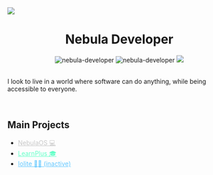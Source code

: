 <img src="Profile.gif">


<h1 align="center">Nebula Developer</h1>

<div align="center">
    <img src="https://komarev.com/ghpvc/?username=nebula-developer&color=green" alt="nebula-developer" />
    <img src="https://img.shields.io/github/repo-size/nebula-developer/nebula-developer?label=Repo%20Size&style=flat-square" alt="nebula-developer" />
    <img src="https://img.shields.io/badge/Top%20Language-C%23-green" />
</div>

<br />

I look to live in a world where software can do anything, while being accessible to everyone.

<br />


## Main Projects

<ul>
<li>
    <a style="color: rgb(200, 200, 200)" href="https://github.com/nebula-developer/nebulaos">NebulaOS 💻</a>
</li>

<li>
    <a style="color: rgb(100, 255, 200)" href="https://github.com/nebula-developer/learnplus">LearnPlus 🎓</a>
</li>

<li>
    <a style="color: rgb(100, 200, 255)" href="https://github.com/nebula-developer/iolite">Iolite 🧑‍💻 (inactive)</a>
</li>
</ul>

<!---
(Nebula-Developer/Nebula-Developer README.md)
--->

<!--

Emojis:
Person on Computer: 🧑‍💻
Education: 🎓
Computer: 💻
Web: 🌐
Invisible Character: ' '

-->
